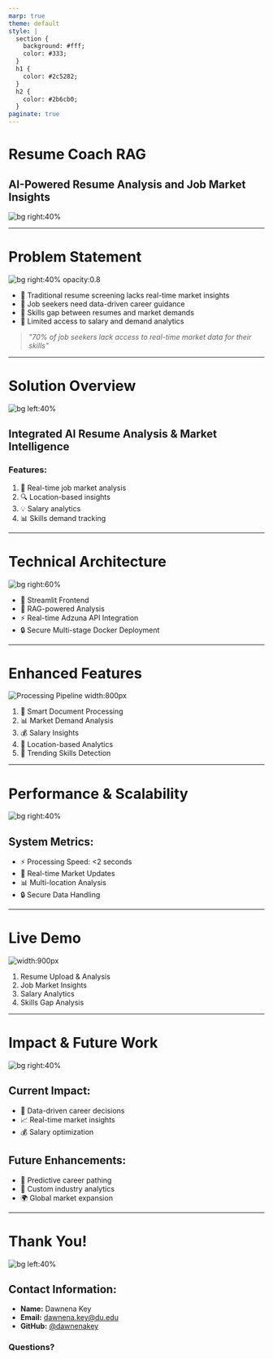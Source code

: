 ```yaml
---
marp: true
theme: default
style: |
  section {
    background: #fff;
    color: #333;
  }
  h1 {
    color: #2c5282;
  }
  h2 {
    color: #2b6cb0;
  }
paginate: true
---
```


# Resume Coach RAG
## AI-Powered Resume Analysis and Job Market Insights

![bg right:40%](../../static/images/logo.png)

---

# Problem Statement

![bg right:40% opacity:0.8](../../static/images/problem.png)

- 🤖 Traditional resume screening lacks real-time market insights
- 📝 Job seekers need data-driven career guidance
- 🎯 Skills gap between resumes and market demands
- 💼 Limited access to salary and demand analytics

> *"70% of job seekers lack access to real-time market data for their skills"*

---

# Solution Overview

![bg left:40%](../../static/images/research.png)

## Integrated AI Resume Analysis & Market Intelligence

### Features:
1. 🎯 Real-time job market analysis
2. 🔍 Location-based insights
3. 💡 Salary analytics
4. 📊 Skills demand tracking

---

# Technical Architecture

![bg right:60%](../../static/images/architecture.png)

- 🚀 Streamlit Frontend
- 🧠 RAG-powered Analysis
- ⚡ Real-time Adzuna API Integration
- 🔒 Secure Multi-stage Docker Deployment

---

# Enhanced Features

![Processing Pipeline width:800px](../../static/images/pipeline.png)

1. 📄 Smart Document Processing
2. 📊 Market Demand Analysis
3. 💰 Salary Insights
4. 📍 Location-based Analytics
5. 🔄 Trending Skills Detection

---

# Performance & Scalability

![bg right:40%](../../static/images/results.png)

## System Metrics:
- ⚡ Processing Speed: <2 seconds
- 🔄 Real-time Market Updates
- 📊 Multi-location Analysis
- 🔒 Secure Data Handling

---

# Live Demo

![width:900px](../../static/images/features.png)

1. Resume Upload & Analysis
2. Job Market Insights
3. Salary Analytics
4. Skills Gap Analysis

---

# Impact & Future Work

![bg right:40%](../../static/images/future.png)

## Current Impact:
- 🎯 Data-driven career decisions
- 📈 Real-time market insights
- 💰 Salary optimization

## Future Enhancements:
- 🌟 Predictive career pathing
- 🔄 Custom industry analytics
- 🌍 Global market expansion

---

# Thank You!

![bg left:40%](../../static/images/contact.png)

## Contact Information:
- **Name:** Dawnena Key
- **Email:** dawnena.key@du.edu
- **GitHub:** [@dawnenakey](https://github.com/dawnenakey/resume-coach-rag)

### Questions? 